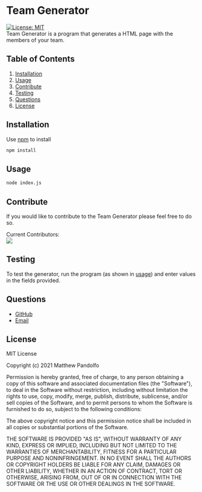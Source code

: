 # Team Generator

[![License: MIT](https://img.shields.io/badge/License-MIT-blue.svg)](https://opensource.org/licenses/MIT)<br/>
Team Generator is a program that generates a HTML page with the members of your team.

## Table of Contents

1. [Installation](#install)
2. [Usage](#use)
3. [Contribute](#cont)
4. [Testing](#test)
5. [Questions](#questions)
6. [License](#license)

## Installation <a id="install"></a>

Use [npm](https://www.npmjs.com/) to install

```bash
npm install
```

## Usage <a id="use"></a>

```bash
node index.js
```

## Contribute <a id="cont"></a>

If you would like to contribute to the Team Generator please feel free to do so.

Current Contributors:<br/>
<a href="https://github.com/pandolfom/readme-generator/graphs/contributors">
<img src="https://contrib.rocks/image?repo=pandolfom/readme-generator" />
</a>

## Testing <a id="test"></a>

To test the generator, run the program (as shown in [usage](#use)) and enter values in the fields provided.

## Questions <a id="questions"></a>

- [GitHub](https://github.com/PandolfoM)
- [Email](matt@pandolfo.com)

## License <a id="license"></a>

MIT License

Copyright (c) 2021 Matthew Pandolfo

Permission is hereby granted, free of charge, to any person obtaining a copy
of this software and associated documentation files (the "Software"), to deal
in the Software without restriction, including without limitation the rights
to use, copy, modify, merge, publish, distribute, sublicense, and/or sell
copies of the Software, and to permit persons to whom the Software is
furnished to do so, subject to the following conditions:

The above copyright notice and this permission notice shall be included in all
copies or substantial portions of the Software.

THE SOFTWARE IS PROVIDED "AS IS", WITHOUT WARRANTY OF ANY KIND, EXPRESS OR
IMPLIED, INCLUDING BUT NOT LIMITED TO THE WARRANTIES OF MERCHANTABILITY,
FITNESS FOR A PARTICULAR PURPOSE AND NONINFRINGEMENT. IN NO EVENT SHALL THE
AUTHORS OR COPYRIGHT HOLDERS BE LIABLE FOR ANY CLAIM, DAMAGES OR OTHER
LIABILITY, WHETHER IN AN ACTION OF CONTRACT, TORT OR OTHERWISE, ARISING FROM,
OUT OF OR IN CONNECTION WITH THE SOFTWARE OR THE USE OR OTHER DEALINGS IN THE
SOFTWARE.